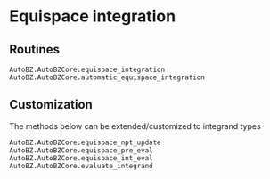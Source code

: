 # Equispace integration

## Routines

```@docs
AutoBZ.AutoBZCore.equispace_integration
AutoBZ.AutoBZCore.automatic_equispace_integration
```

## Customization

The methods below can be extended/customized to integrand types

```@docs
AutoBZ.AutoBZCore.equispace_npt_update
AutoBZ.AutoBZCore.equispace_pre_eval
AutoBZ.AutoBZCore.equispace_int_eval
AutoBZ.AutoBZCore.evaluate_integrand
```